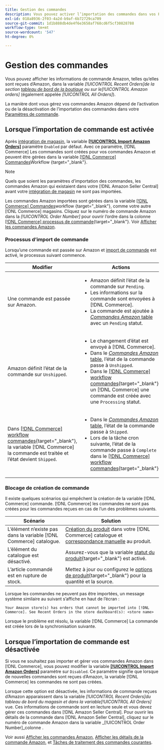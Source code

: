 ```yaml
---
title: Gestion des commandes
description: Vous pouvez activer l’importation des commandes dans vos Paramètres de commande afin de gérer plus facilement vos commandes Amazon depuis votre administrateur Commerce.
exl-id: 018a8936-2f03-4a2d-b9af-6b72729ca709
source-git-commit: 1d1b888db4de4f6e3658af768cd6f5cf30828788
workflow-type: tm+mt
source-wordcount: '547'
ht-degree: 0%

---
```


# Gestion des commandes

Vous pouvez afficher les informations de commande Amazon, telles qu’elles sont reçues d’Amazon, dans la variable _[!UICONTROL Recent Orders]_de la section [tableau de bord de la boutique](./amazon-store-dashboard.md) ou sur le_[!UICONTROL Amazon orders]_ (également appelée _[!UICONTROL All Orders]_).

La manière dont vous gérez vos commandes Amazon dépend de l’activation ou de la désactivation de l’importation des commandes dans votre [Paramètres de commande](./order-settings.md#configure-order-settings).

## Lorsque l’importation de commande est activée

Après [intégration de magasin](./store-integration.md), la variable [**[!UICONTROL Import Amazon Orders]**](./order-settings.md#configure-order-settings) paramètre `Enabled` par défaut. Avec ce paramètre, [!DNL Commerce] Les commandes sont créées pour vos commandes Amazon et peuvent être gérées dans la variable [[!DNL Commerce] Commandes](https://docs.magento.com/user-guide/sales/orders.html)Workflow {target=&quot;_blank&quot;}.

>[!NOTE]
>
>Quels que soient les paramètres d’importation des commandes, les commandes Amazon qui existaient dans votre [!DNL Amazon Seller Central] avant votre [intégration de magasin](./store-integration.md) ne sont pas importées.

Les commandes Amazon importées sont gérées dans la variable [[!DNL Commerce] Commandes](https://docs.magento.com/user-guide/sales/orders.html)workflow {target=&quot;_blank&quot;}, comme votre autre [!DNL Commerce] magasins. Cliquez sur le numéro de commande Amazon dans la *[!UICONTROL Order Number]* pour ouvrir l’ordre dans la colonne [[!DNL Commerce] processus de commande](https://docs.magento.com/user-guide/sales/order-processing.html#order-view-descriptions){target=&quot;_blank&quot;}. Voir [Afficher les commandes Amazon](./amazon-orders-all.md).

### Processus d’import de commande

Lorsqu’une commande est passée sur Amazon et [import de commande](./order-settings.md) est activé, le processus suivant commence.

| Modifier | Actions |
|---|---|
| Une commande est passée sur Amazon. | <ul><li>Amazon définit l’état de la commande sur `Pending`.</li><li>Les informations sur la commande sont envoyées à [!DNL Commerce].</li><li>La commande est ajoutée à [_Commandes Amazon_ table](./amazon-orders-all.md) avec un `Pending` statut.</li></ul> |
| Amazon définit l’état de la commande sur `Unshipped`. | <ul><li>Le changement d’état est envoyé à [!DNL Commerce].</li><li>Dans le [_Commandes Amazon_ table](./amazon-orders-all.md), l’état de la commande passe à `Unshipped`.</li><li>Dans le [[!DNL Commerce] workflow commandes](https://docs.magento.com/user-guide/sales/orders.html){target=&quot;_blank&quot;}, un [!DNL Commerce] une commande est créée avec une `Processing` statut.</li></ul> |
| Dans [[!DNL Commerce] workflow commandes](https://docs.magento.com/user-guide/sales/orders.html){target=&quot;_blank&quot;}, la variable [!DNL Commerce] la commande est traitée et l’état devient `Shipped`. | <ul><li>Dans le [_Commandes Amazon_ table](./amazon-orders-all.md), l’état de la commande passe à `Shipped`.</li><li>Lors de la tâche cron suivante, l’état de la commande passe à `Complete` dans le [[!DNL Commerce] workflow commandes](https://docs.magento.com/user-guide/sales/orders.html){target=&quot;_blank&quot;}.</li></ul> |

### Blocage de création de commande

Il existe quelques scénarios qui empêchent la création de la variable [!DNL Commerce] commande. [!DNL Commerce] les commandes ne sont pas créées pour les commandes reçues en cas de l’un des problèmes suivants.

| Scénario | Solution |
|---|---|
| L’élément n’existe pas dans la variable [!DNL Commerce] catalogue. | [Création du produit](./creating-assigning-catalog-products.md) dans votre [!DNL Commerce] catalogue et [correspondance manuelle](./creating-assigning-catalog-products.md) au produit. |
| L’élément du catalogue est désactivé. | Assurez-vous que la variable [statut du produit](https://docs.magento.com/user-guide/catalog/inventory-product-stock-options.html){target=&quot;_blank&quot;} est activé. |
| L’article commandé est en rupture de stock. | Mettez à jour ou configurez le [options de produit](https://docs.magento.com/user-guide/catalog/inventory-product-stock-options.html){target=&quot;_blank&quot;} pour la quantité et la source. |

Lorsque les commandes ne peuvent pas être importées, un message système similaire au suivant s’affiche en haut de l’écran :

`Your Amazon store(s) has orders that cannot be imported into [!DNL Commerce]. See Recent Orders in the store dashboard(s): <store name>`

Lorsque le problème est résolu, la variable [!DNL Commerce] La commande est créée lors de la synchronisation suivante.

## Lorsque l’importation de commande est désactivée

Si vous ne souhaitez pas importer et gérer vos commandes Amazon dans [!DNL Commerce], vous pouvez modifier la variable [**[!UICONTROL Import Amazon Orders]**](./order-settings.md#configure-order-settings) paramètre sur `Disabled`. Ce paramètre signifie que lorsque de nouvelles commandes sont reçues d’Amazon, la variable [!DNL Commerce] les commandes ne sont pas créées.

Lorsque cette option est désactivée, les informations de commande reçues d’Amazon apparaissent dans la variable _[!UICONTROL Recent Orders]_du tableau de bord du magasin et dans la variable_[!UICONTROL All Orders]_ vue. Ces informations de commande sont en lecture seule et vous devez gérer ces commandes dans [!DNL Amazon Seller Central]. Pour ouvrir les détails de la commande dans [!DNL Amazon Seller Central], cliquez sur le numéro de commande Amazon dans la variable _[!UICONTROL Order Number]_colonne .

Voir aussi [Afficher les commandes Amazon](./amazon-orders-all.md), [Afficher les détails de la commande Amazon](./amazon-order-details.md), et [Tâches de traitement des commandes courantes](./common-order-processing.md).
